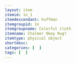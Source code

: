 ```yaml
---
layout: item
itemid: 1n_1
itemdescendant: huffman
itemgroupid: 1n
itemgroupname: Colorful cloth
itemname: Chalmer Okey Rug?
itemtype: physical object
shortdesc: 
categories: [  ]
tags: [  ]
---
```







